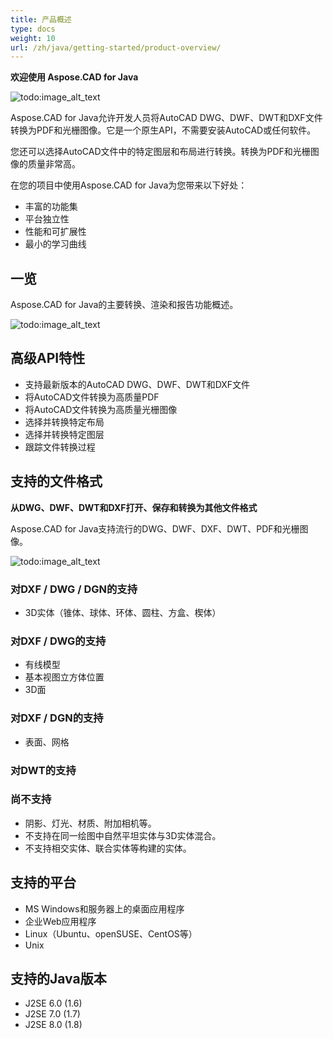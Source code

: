 ```yaml
---
title: 产品概述
type: docs
weight: 10
url: /zh/java/getting-started/product-overview/
---
```


**欢迎使用 Aspose.CAD for Java**

![todo:image_alt_text](https://i.imgur.com/qHeCKck.png)

Aspose.CAD for Java允许开发人员将AutoCAD DWG、DWF、DWT和DXF文件转换为PDF和光栅图像。它是一个原生API，不需要安装AutoCAD或任何软件。

您还可以选择AutoCAD文件中的特定图层和布局进行转换。转换为PDF和光栅图像的质量非常高。

在您的项目中使用Aspose.CAD for Java为您带来以下好处：

- 丰富的功能集
- 平台独立性
- 性能和可扩展性
- 最小的学习曲线

## **一览**
Aspose.CAD for Java的主要转换、渲染和报告功能概述。

![todo:image_alt_text](https://i.imgur.com/vLNnhkj.png)
## **高级API特性**
- 支持最新版本的AutoCAD DWG、DWF、DWT和DXF文件
- 将AutoCAD文件转换为高质量PDF
- 将AutoCAD文件转换为高质量光栅图像
- 选择并转换特定布局
- 选择并转换特定图层
- 跟踪文件转换过程
## **支持的文件格式**
**从DWG、DWF、DWT和DXF打开、保存和转换为其他文件格式**

Aspose.CAD for Java支持流行的DWG、DWF、DXF、DWT、PDF和光栅图像。

![todo:image_alt_text](/_assets/java/product-overview_1.png)
### **对DXF / DWG / DGN的支持**
- 3D实体（锥体、球体、环体、圆柱、方盒、楔体）
### **对DXF / DWG的支持**
- 有线模型
- 基本视图立方体位置
- 3D面
### **对DXF / DGN的支持**
- 表面、网格
### **对DWT的支持**

### **尚不支持**
- 阴影、灯光、材质、附加相机等。
- 不支持在同一绘图中自然平坦实体与3D实体混合。
- 不支持相交实体、联合实体等构建的实体。
## **支持的平台**
- MS Windows和服务器上的桌面应用程序
- 企业Web应用程序
- Linux（Ubuntu、openSUSE、CentOS等）
- Unix
## **支持的Java版本**
- J2SE 6.0 (1.6)
- J2SE 7.0 (1.7)
- J2SE 8.0 (1.8)
